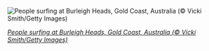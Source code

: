 
![People surfing at Burleigh Heads, Gold Coast, Australia (© Vicki Smith/Getty Images)](https://cn.bing.com//th?id=OHR.BurleighHeads_EN-US4425800469_1920x1080.jpg&rf=LaDigue_1920x1080.jpg&pid=hp)

*[People surfing at Burleigh Heads, Gold Coast, Australia (© Vicki Smith/Getty Images)](https://www.bing.com/search?q=international+surfing+day&form=hpcapt&filters=HpDate%3a%2220210619_0700%22)*
